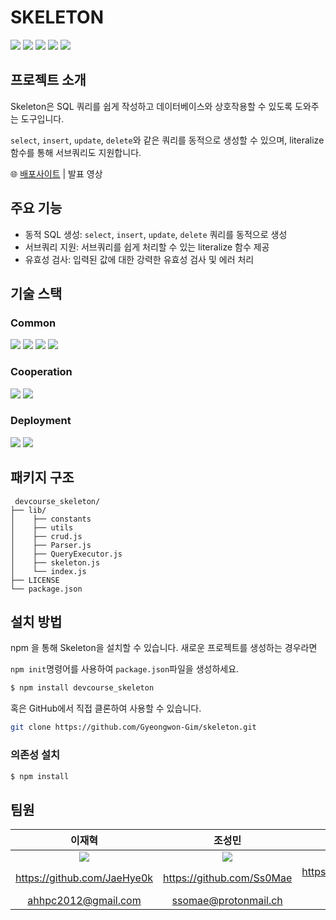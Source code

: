 # SKELETON
<div align="center>
 <img src="https://img.shields.io/badge/JavaScript-f7df1e?style=for-the-badge&logo=javascript&logoColor=white"/>
 <img src="https://img.shields.io/badge/express-000000?style=for-the-badge&logo=express&logoColor=white"/>
 <img src="https://img.shields.io/badge/node.js-5FA04E?style=for-the-badge&logo=node.js&logoColor=white"/>
 <img src="https://img.shields.io/badge/mysql-4479A1?style=for-the-badge&logo=mysql&logoColor=white"/>
 <img src="https://img.shields.io/badge/ESlint-4B32C3?style=for-the-badge&logo=eslint&logoColor=white"/>
 <img src="https://img.shields.io/badge/Prettier-F7B93E?style=for-the-badge&logo=Prettier&logoColor=white"/>
</div>
 
## 프로젝트 소개

Skeleton은 SQL 쿼리를 쉽게 작성하고 데이터베이스와 상호작용할 수 있도록 도와주는 도구입니다.

`select`, `insert`, `update`, `delete`와 같은 쿼리를 동적으로 생성할 수 있으며, literalize함수를 통해 서브쿼리도 지원합니다.

🌐 [배포사이트](https://www.npmjs.com/package/devcourse_skeleton) | 발표 영상

## 주요 기능

-   동적 SQL 생성: `select`, `insert`, `update`, `delete` 쿼리를 동적으로 생성
-   서브쿼리 지원: 서브쿼리를 쉽게 처리할 수 있는 literalize 함수 제공
-   유효성 검사: 입력된 값에 대한 강력한 유효성 검사 및 에러 처리

## 기술 스택

### Common
<div align="center>
 <img src="https://img.shields.io/badge/ESlint-4B32C3?style=for-the-badge&logo=eslint&logoColor=white"/>
 <img src="https://img.shields.io/badge/JavaScript-f7df1e?style=for-the-badge&logo=javascript&logoColor=white"/>
 <img src="https://img.shields.io/badge/Prettier-F7B93E?style=for-the-badge&logo=Prettier&logoColor=white"/>
 <img src="https://img.shields.io/badge/node.js-5FA04E?style=for-the-badge&logo=node.js&logoColor=white"/>
 <img src="https://img.shields.io/badge/mysql-4479A1?style=for-the-badge&logo=mysql&logoColor=white"/>
</div>


### Cooperation
<div align="center>
 <img src="https://img.shields.io/badge/slack-4A154B?style=for-the-badge&logo=slack&003545lor=white"/>
 <img src="https://img.shields.io/badge/notion-000000?style=for-the-badge&logo=notion&003545lor=white"/>
 <img src="https://img.shields.io/badge/git-F05032?style=for-the-badge&logo=git&logoColor=white"/>
</div>

### Deployment
<div align="center>
 <img src="https://img.shields.io/badge/slack-4A154B?style=for-the-badge&logo=slack&003545lor=white"/>
 <img src="https://img.shields.io/badge/notion-000000?style=for-the-badge&logo=notion&003545lor=white"/>
 <img src="https://img.shields.io/badge/git-F05032?style=for-the-badge&logo=git&logoColor=white"/>
</div>


## 패키지 구조

```
 devcourse_skeleton/
├── lib/
│    ├── constants
│    ├── utils
│    ├── crud.js
│    ├── Parser.js
│    ├── QueryExecutor.js
│    ├── skeleton.js
│    └── index.js
├── LICENSE
└── package.json
```

## 설치 방법

npm 을 통해 Skeleton을 설치할 수 있습니다.
새로운 프로젝트를 생성하는 경우라면

`npm init`명령어를 사용하여 `package.json`파일을 생성하세요.

```bash
$ npm install devcourse_skeleton
```

혹은 GitHub에서 직접 클론하여 사용할 수 있습니다.

```bash
git clone https://github.com/Gyeongwon-Gim/skeleton.git
```

### 의존성 설치

```bash
$ npm install
```

## 팀원

|                              이재혁                              |                              조성민                              |                              김경원                              |
| :--------------------------------------------------------------: | :--------------------------------------------------------------: | :--------------------------------------------------------------: |
| <img src="https://avatars.githubusercontent.com/u/55015406?v=4"> | <img src="https://avatars.githubusercontent.com/u/80831228?v=4"> | <img src="https://avatars.githubusercontent.com/u/92427216?v=4"> |
|                   https://github.com/JaeHye0k                    |                    https://github.com/Ss0Mae                     |                 https://github.com/Gyeongwon-Gim                 |
|                       ahhpc2012@gmail.com                        |                       ssomae@protonmail.ch                       |                         nwgmig@gmail.com                         |
